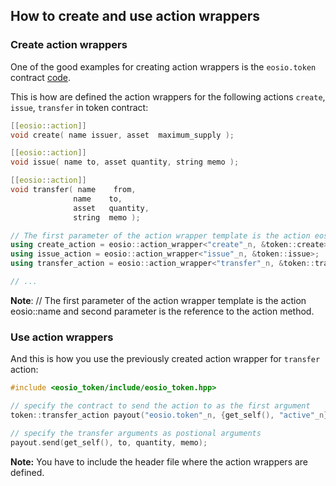 ## How to create and use action wrappers

### Create action wrappers
One of the good examples for creating action wrappers is the `eosio.token` contract [code](https://github.com/EOSIO/eosio.contracts/blob/867f6f291db05cb663505f21ba8f7c3adca20678/contracts/eosio.token/include/eosio.token/eosio.token.hpp#L150).

This is how are defined the action wrappers for the following actions `create`, `issue`, `transfer` in token contract:

```cpp
[[eosio::action]]
void create( name issuer, asset  maximum_supply );

[[eosio::action]]
void issue( name to, asset quantity, string memo );

[[eosio::action]]
void transfer( name    from,
              name    to,
              asset   quantity,
              string  memo );

// The first parameter of the action wrapper template is the action eosio::name and second parameter is the reference to the action method
using create_action = eosio::action_wrapper<"create"_n, &token::create>;
using issue_action = eosio::action_wrapper<"issue"_n, &token::issue>;
using transfer_action = eosio::action_wrapper<"transfer"_n, &token::transfer>;

// ...
```
__Note__: // The first parameter of the action wrapper template is the action eosio::name and second parameter is the reference to the action method.


### Use action wrappers
And this is how you use the previously created action wrapper for `transfer` action:
```cpp
#include <eosio_token/include/eosio_token.hpp>

// specify the contract to send the action to as the first argument
token::transfer_action payout("eosio.token"_n, {get_self(), "active"_n});

// specify the transfer arguments as postional arguments
payout.send(get_self(), to, quantity, memo);
```

__Note:__ You have to include the header file where the action wrappers are defined.